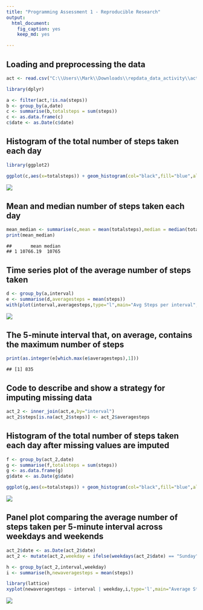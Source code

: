 ```yaml
---
title: "Programming Assessment 1 - Reproducible Research"
output: 
  html_document: 
    fig_caption: yes
    keep_md: yes

---
```






## Loading and preprocessing the data



```r
act <- read.csv("C:\\Users\\Mark\\Downloads\\repdata_data_activity\\activity.csv")

library(dplyr)

a <- filter(act,!is.na(steps))
b <- group_by(a,date)
c <- summarise(b,totalsteps = sum(steps))
c <- as.data.frame(c)
c$date <- as.Date(c$date)
```

## Histogram of the total number of steps taken each day



```r
library(ggplot2)

ggplot(c,aes(x=totalsteps)) + geom_histogram(col="black",fill="blue",alpha=0.2) + labs(title="Histogram for total days for step ranges", x="Steps", y="Days")
```

![](Figs/histogram_1-1.png)<!-- -->

## Mean and median number of steps taken each day



```r
mean_median <- summarise(c,mean = mean(totalsteps),median = median(totalsteps))
print(mean_median)
```

```
##       mean median
## 1 10766.19  10765
```

## Time series plot of the average number of steps taken



```r
d <- group_by(a,interval)
e <- summarise(d,averagesteps = mean(steps))
with(plot(interval,averagesteps,type="l",main="Avg Steps per interval",ylab="Average steps"),data=e)
```

![](Figs/time_series_1-1.png)<!-- -->

## The 5-minute interval that, on average, contains the maximum number of steps


```r
print(as.integer(e[which.max(e$averagesteps),1]))
```

```
## [1] 835
```

## Code to describe and show a strategy for imputing missing data


```r
act_2 <- inner_join(act,e,by="interval")
act_2$steps[is.na(act_2$steps)] <- act_2$averagesteps
```

## Histogram of the total number of steps taken each day after missing values are imputed


```r
f <- group_by(act_2,date)
g <- summarise(f,totalsteps = sum(steps))
g <- as.data.frame(g)
g$date <- as.Date(g$date)

ggplot(g,aes(x=totalsteps)) + geom_histogram(col="black",fill="blue",alpha=0.2) + labs(title="Histogram for total days for step ranges accounting for NAs", x="Steps", y="Days")
```

![](Figs/histogram_2-1.png)<!-- -->

## Panel plot comparing the average number of steps taken per 5-minute interval across weekdays and weekends


```r
act_2$date <- as.Date(act_2$date)
act_2 <- mutate(act_2,weekday = ifelse(weekdays(act_2$date) == "Sunday" | weekdays(act_2$date) == "Saturday","weekend","weekday"))

h <- group_by(act_2,interval,weekday)
i <- summarise(h,newaveragesteps = mean(steps))

library(lattice)
xyplot(newaveragesteps ~ interval | weekday,i,type='l',main="Average Steps per Interval",ylab="Average steps")
```

![](Figs/panel_1-1.png)<!-- -->
